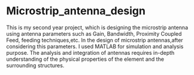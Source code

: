 # Microstrip_antenna_design
This is my second year project, which is designing the microstrip antenna using antenna parameters such as Gain, Bandwidth, Proximity Coupled Feed, feeding techniques,etc. In the design of microstrip antennas,after considering this parameters. I used MATLAB for simulation and analysis purpose. The analysis and integration of antennas requires in-depth understanding of the physical properties of the element and the surrounding structures.
